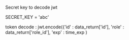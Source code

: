 
Secret key to decode jwt 

SECRET_KEY = 'abc'

token decode : jwt.encode({'id' : data_return['id'], 'role' : data_return['role_id'], 'exp' : time_exp )
